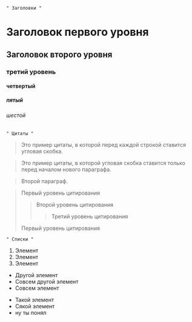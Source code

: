     " Заголовки "

# Заголовок первого уровня #

## Заголовок второго уровня ##

### третий уровень ###

#### четвертый ####

##### пятый #####

###### шестой ######

    " Цитаты "

>Это пример цитаты,
>в которой перед каждой строкой
>ставится угловая скобка.

>Это пример цитаты,
в которой угловая скобка
ставится только перед началом нового параграфа.

>Второй параграф.

> Первый уровень цитирования
>> Второй уровень цитирования
>>> Третий уровень цитирования
>
>Первый уровень цитирования

    " Списки " 

1. Элемент
2. Элемент
3. Элемент

* Другой элемент
* Совсем другой элемент
* Совсем элемент

- Такой элемент
- Сякой элемент
- ну ты понял

